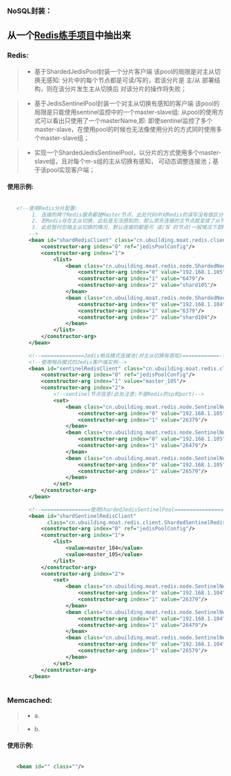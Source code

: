 ### NoSQL封装：
  从一个[Redis练手项目](https://github.com/jianfeng-parker/UBuilding/tree/master/ub-ocean)中抽出来
------

### Redis:

  > * 基于ShardedJedisPool封装一个分片客户端
      该pool的局限是对主从切换无感知: 分片中的每个节点都是可读/写的，若该分片是 主/从 部署结构，则在该分片发生主从切换后
      对该分片的操作将失败；
       
  > * 基于JedisSentinelPool封装一个对主从切换有感知的客户端
      该pool的局限是只能使用sentinel监控中的一个master-slave组: 从pool的使用方式可以看出只使用了一个masterName,即:
      即使sentinel监控了多个master-slave，在使用pool的时候也无法像使用分片的方式同时使用多个master-slave组；
      
  > * 实现一个ShardedJedisSentinelPool，以分片的方式使用多个master-slave组，且对每个m-s组的主从切换有感知，
      可动态调整连接池；基于该pool实现客户端；
      
#### 使用示例:
      
  ```xml
     
     <!--使用Redis分片配置:
          1. 连接的两个Redis服务都是Master节点，此处代码中对Redis的读写没有做区分；
          2. 若Redis存在主从切换，此处是无法感知的，那么原先连接的主节点就变成了从节点，所以会导致写操作失败；
          3. 此处暂时忽略主从切换的情况，默认连接的都是可 读/写 的节点(一般情况下若Redis以主从模式部署的话Master节点都是可 读/写)
         -->
         <bean id="shardRedisClient" class="cn.ubuilding.moat.redis.client.ShardedRedisClient">
             <constructor-arg index="0" ref="jedisPoolConfig"/>
             <constructor-arg index="1">
                 <list>
                     <bean class="cn.ubuilding.moat.redis.node.ShardedNode">
                         <constructor-arg index="0" value="192.168.1.105"/>
                         <constructor-arg index="1" value="6479"/>
                         <constructor-arg index="2" value="shard105"/>
                     </bean>
                     <bean class="cn.ubuilding.moat.redis.node.ShardedNode">
                         <constructor-arg index="0" value="192.168.1.104"/>
                         <constructor-arg index="1" value="6379"/>
                         <constructor-arg index="2" value="shard104"/>
                     </bean>
                 </list>
             </constructor-arg>
         </bean>
     
         <!--==============Jedis哨兵模式连接池(对主从切换有感知)============-->
         <!--使用哨兵模式的Jedis客户端实例-->
         <bean id="sentinelRedisClient" class="cn.ubuilding.moat.redis.client.SentinelRedisClient">
             <constructor-arg index="0" ref="jedisPoolConfig"/>
             <constructor-arg index="1" value="master_105"/>
             <constructor-arg index="2">
                 <!--sentinel节点信息(此处注意:不是Redis的ip和port)-->
                 <set>
                     <bean class="cn.ubuilding.moat.redis.node.SentinelNode">
                         <constructor-arg index="0" value="192.168.1.105"/>
                         <constructor-arg index="1" value="26379"/>
                     </bean>
                     <bean class="cn.ubuilding.moat.redis.node.SentinelNode">
                         <constructor-arg index="0" value="192.168.1.105"/>
                         <constructor-arg index="1" value="26479"/>
                     </bean>
                     <bean class="cn.ubuilding.moat.redis.node.SentinelNode">
                         <constructor-arg index="0" value="192.168.1.105"/>
                         <constructor-arg index="1" value="26579"/>
                     </bean>
                 </set>
             </constructor-arg>
         </bean>
     
         <!--================使用ShardedJedisSentinelPool================-->
         <bean id="shardSentinelRedisClient"
               class="cn.ubuilding.moat.redis.client.ShardedSentinelRedisClient">
             <constructor-arg index="0" ref="jedisPoolConfig"/>
             <constructor-arg index="1">
                 <list>
                     <value>master_104</value>
                     <value>master_105</value>
                 </list>
             </constructor-arg>
             <constructor-arg index="2">
                 <set>
                     <bean class="cn.ubuilding.moat.redis.node.SentinelNode">
                         <constructor-arg index="0" value="192.168.1.104"/>
                         <constructor-arg index="1" value="26379"/>
                     </bean>
                     <bean class="cn.ubuilding.moat.redis.node.SentinelNode">
                         <constructor-arg index="0" value="192.168.1.104"/>
                         <constructor-arg index="1" value="26479"/>
                     </bean>
                     <bean class="cn.ubuilding.moat.redis.node.SentinelNode">
                         <constructor-arg index="0" value="192.168.1.104"/>
                         <constructor-arg index="1" value="26579"/>
                     </bean>
                 </set>
             </constructor-arg>
         </bean>
      
  ```    
      
### Memcached:
  
  > * a.
      
  > * b.    
  
#### 使用示例:

  ```xml
  
     <bean id="" class=""/>
     
  ```